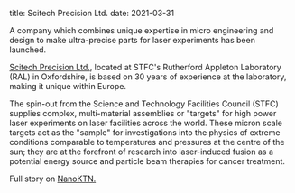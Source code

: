 title: Scitech Precision Ltd.
date: 2021-03-31

A company which combines unique expertise in micro engineering and design to make ultra-precise parts for laser experiments has been launched.
<!--break-->
[Scitech Precision Ltd.](http://www.scitechprecision.com/), located at  STFC's Rutherford Appleton Laboratory (RAL) in Oxfordshire, is based on 30 years of experience at the laboratory, making it unique within Europe.   
  
The spin-out from the Science and Technology Facilities Council (STFC) supplies complex, multi-material assemblies or "targets" for high power laser experiments on laser facilities across the world. These micron scale targets act as the "sample" for investigations into the physics of extreme conditions comparable to temperatures and pressures at the centre of the sun; they are at the forefront of research into laser-induced fusion as a potential energy source and particle beam therapies for cancer treatment. 

Full story on [NanoKTN.](http://nanoktn.newsweaver.co.uk/1dyuyr0powt1uord20v7mx?email=true)